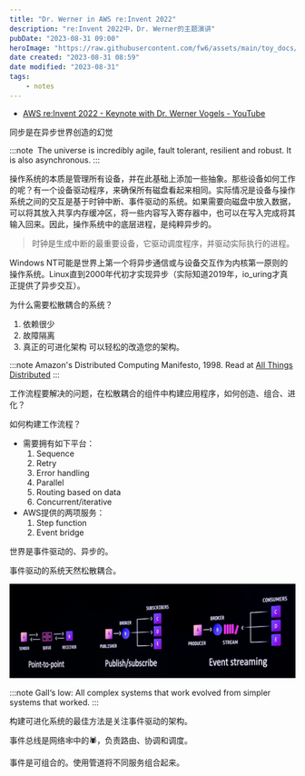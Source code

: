 ```yaml
---
title: "Dr. Werner in AWS re:Invent 2022"
description: "re:Invent 2022中，Dr. Werner的主题演讲"
pubDate: "2023-08-31 09:00"
heroImage: "https://raw.githubusercontent.com/fw6/assets/main/toy_docs/20230831090633.png"
date created: "2023-08-31 08:59"
date modified: "2023-08-31"
tags:
    - notes
---
```


- [AWS re:Invent 2022 - Keynote with Dr. Werner Vogels - YouTube](https://www.youtube.com/watch?v=RfvL_423a-I)

同步是在异步世界创造的幻觉

:::note
 The universe is incredibly agile, fault tolerant, resilient and robust. It is also asynchronous.
:::

操作系统的本质是管理所有设备，并在此基础上添加一些抽象。那些设备如何工作的呢？有一个设备驱动程序，来确保所有磁盘看起来相同。实际情况是设备与操作系统之间的交互是基于时钟中断、事件驱动的系统。如果需要向磁盘中放入数据，可以将其放入共享内存缓冲区，将一些内容写入寄存器中，也可以在写入完成将其输入回来。因此，操作系统中的底层进程，是纯粹异步的。

>时钟是生成中断的最重要设备，它驱动调度程序，并驱动实际执行的进程。

Windows NT可能是世界上第一个将异步通信或与设备交互作为内核第一原则的操作系统。Linux直到2000年代初才实现异步（实际知道2019年，io_uring才真正提供了异步交互）。

为什么需要松散耦合的系统？
1. 依赖很少
2. 故障隔离
3. 真正的可进化架构
可以轻松的改造您的架构。

:::note
Amazon's Distributed Computing Manifesto, 1998.
Read at [All Things Distributed](https://www.allthingsdistributed.com/)
:::

工作流程要解决的问题，在松散耦合的组件中构建应用程序，如何创造、组合、进化？

如何构建工作流程？
- 需要拥有如下平台：
  1. Sequence
  2. Retry
  3. Error handling
  4. Parallel
  5. Routing based on data
  6. Concurrent/iterative
- AWS提供的两项服务：
  1. Step function
  2. Event bridge

世界是事件驱动的、异步的。

事件驱动的系统天然松散耦合。  

![image.png](https://raw.githubusercontent.com/fw6/assets/main/toy_docs/20230831095924.png)

:::note
Gall‘s low: All complex systems that work evolved from simpler systems that worked.
:::

构建可进化系统的最佳方法是关注事件驱动的架构。

事件总线是网络🕸️中的🕷️，负责路由、协调和调度。

事件是可组合的。使用管道将不同服务组合起来。